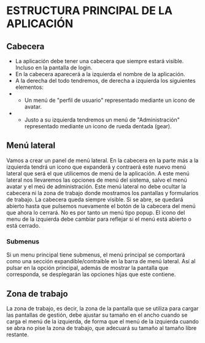# ESTRUCTURA PRINCIPAL DE LA APLICACIÓN

## Cabecera
- La aplicación debe tener una cabecera que siempre estará visible. Incluso en la pantalla de login.
- En la cabecera aparecerá a la izquierda el nombre de la aplicación.
- A la derecha del todo tendremos, de derecha a izquierda los siguientes elementos:
- - Un menú de "perfil de usuario" representado mediante un icono de avatar.
- - Justo a su izquierda tendremos un menú de "Administración" representado mediante un icono de rueda dentada (gear).


## Menú lateral
Vamos a crear un panel de menú lateral.
En la cabecera en la parte más a la izquierda tendrá un icono que expanderá y contraerá este nuevo menú lateral que será el que utilicemos de menú de la aplicación.
A este menú lateral nos llevaremos las opciones de menú del sistema, salvo el menú avatar y el meú de administración.
Este menú lateral no debe ocultar la cabecera ni la zona de trabajo donde mostramos los pantallas y formularios de trabajo. La cabecera queda siempre visible.
Si  se abre, se quedará abierto hasta que pulsemos nuevamente el botón de la cabecera del menú que ahora lo cerrará. No es por tanto un menú tipo popup.
El icono del menu de la izquierda debe cambiar para reflejar si el menú está abierto o está cerrado.

### Submenus
Si un menu principal tiene submenus, el menú principal se comportará como una sección expandible/contraible en la barra de menú lateral. Así al pulsar en la opción principal, además de mostrar la pantalla que corresponda, se desplegarán las opciones hijas que este contiene. 

## Zona de trabajo
La zona de trabajo, es decir, la zona de la pantalla que se utiliza para cargar las pantallas de gestión, debe ajustar su tamaño en el ancho cuando se carga el menú de la izquierda, de forma que el menú de la izquierda cuando se abra no pise la zona de trabajo, que adecuará su tamaño al tamaño libre restante.
